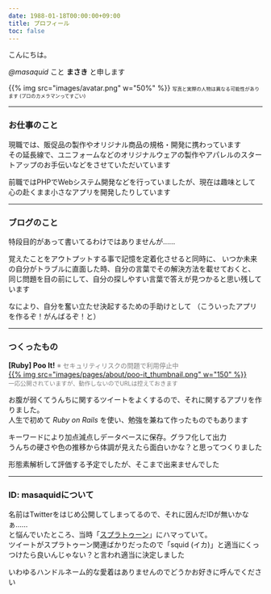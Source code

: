 ```yaml
---
date: 1988-01-18T00:00:00+09:00
title: プロフィール
toc: false
---
```


こんにちは。

_@masaquid_ こと __まさき__ と申します  

{{% img src="images/avatar.png" w="50%" %}}
<span style="font-size: 0.6rem">写真と実際の人物は異なる可能性があります (プロのカメラマンってすごい)</span>

* * *
### お仕事のこと
現職では、販促品の製作やオリジナル商品の規格・開発に携わっています  
その延長線で、ユニフォームなどのオリジナルウェアの製作やアパレルのスタートアップのお手伝いなどをさせていただいています

前職ではPHPでWebシステム開発などを行っていましたが、現在は趣味として心の赴くまま小さなアプリを開発したりしています


* * *
### ブログのこと

特段目的があって書いてるわけではありませんが……

覚えたことをアウトプットする事で記憶を定着化させると同時に、
いつか未来の自分がトラブルに直面した時、自分の言葉でその解決方法を載せておくと、
同じ問題を目の前にして、自分の探しやすい言葉で答えが見つかると思い残しています

なにより、自分を奮い立たせ決起するための手助けとして （こういったアプリを作るぞ！がんばるぞ！と） 

* * *
### つくったもの
__[Ruby] Poo It!__ <span style="font-size: 0.8rem; color: gray;">※ セキュリティリスクの問題で利用停止中</span>  
<a href="/images/pages/about/poo-it_thumbnail.png" target="_blank">{{% img src="images/pages/about/poo-it_thumbnail.png" w="150" %}} </a>  
<small style="color:gray">一応公開されていますが、動作しないのでURLは控えておきます</small>

お腹が弱くてうんちに関するツイートをよくするので、それに関するアプリを作りました。  
人生で初めて _Ruby on Rails_ を使い、勉強を兼ねて作ったものでもあります  

キーワードにより加点減点しデータベースに保存。グラフ化して出力  
うんちの硬さや色の推移から体調が見えたら面白いかな？と思ってつくりました

形態素解析して評価する予定でしたが、そこまで出来ませんでした

* * *
### ID: masaquidについて

名前はTwitterをはじめ公開してしまってるので、それに因んだIDが無いかなぁ……  
と悩んでいたところ、当時「[スプラトゥーン](https://www.nintendo.co.jp/wiiu/agmj/index.html)」にハマっていて。  
ツイートがスプラトゥーン関連ばかりだったので「squid (イカ)」と適当にくっつけたら良いんじゃない？と言われ適当に決定しました

いわゆるハンドルネーム的な愛着はありませんのでどうかお好きに呼んでください